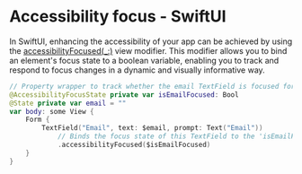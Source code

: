 # Accessibility focus - SwiftUI

In SwiftUI, enhancing the accessibility of your app can be achieved by using the [accessibilityFocused(_:)](https://developer.apple.com/documentation/swiftui/view/accessibilityfocused(_:)) view modifier. This modifier allows you to bind an element's focus state to a boolean variable, enabling you to track and respond to focus changes in a dynamic and visually informative way.

```swift
// Property wrapper to track whether the email TextField is focused for accessibility
@AccessibilityFocusState private var isEmailFocused: Bool
@State private var email = ""
var body: some View {
    Form {
        TextField("Email", text: $email, prompt: Text("Email"))
            // Binds the focus state of this TextField to the 'isEmailFocused' property
            .accessibilityFocused($isEmailFocused)
    }
}
```
